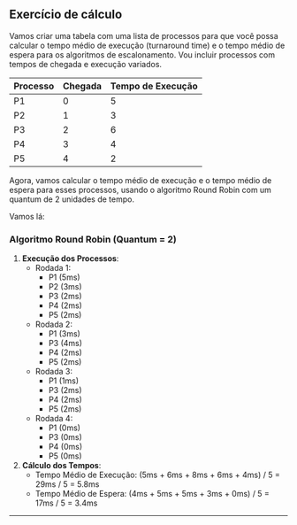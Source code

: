 ## Exercício de cálculo

Vamos criar uma tabela com uma lista de processos para que você possa calcular o tempo médio de execução (turnaround time) e o tempo médio de espera para os algoritmos de escalonamento. Vou incluir processos com tempos de chegada e execução variados.

| Processo | Chegada | Tempo de Execução |
|----------|---------|-------------------|
|    P1    |    0    |         5         |
|    P2    |    1    |         3         |
|    P3    |    2    |         6         |
|    P4    |    3    |         4         |
|    P5    |    4    |         2         |

Agora, vamos calcular o tempo médio de execução e o tempo médio de espera para esses processos, usando o algoritmo Round Robin com um quantum de 2 unidades de tempo.

Vamos lá:

### Algoritmo Round Robin (Quantum = 2)
1. **Execução dos Processos**:
   - Rodada 1:
     - P1 (5ms)
     - P2 (3ms)
     - P3 (2ms)
     - P4 (2ms)
     - P5 (2ms)
   - Rodada 2:
     - P1 (3ms)
     - P3 (4ms)
     - P4 (2ms)
     - P5 (2ms)
   - Rodada 3:
     - P1 (1ms)
     - P3 (2ms)
     - P4 (2ms)
     - P5 (2ms)
   - Rodada 4:
     - P1 (0ms)
     - P3 (0ms)
     - P4 (0ms)
     - P5 (0ms)
2. **Cálculo dos Tempos**:
   - Tempo Médio de Execução: (5ms + 6ms + 8ms + 6ms + 4ms) / 5 = 29ms / 5 = 5.8ms
   - Tempo Médio de Espera: (4ms + 5ms + 5ms + 3ms + 0ms) / 5 = 17ms / 5 = 3.4ms

---
